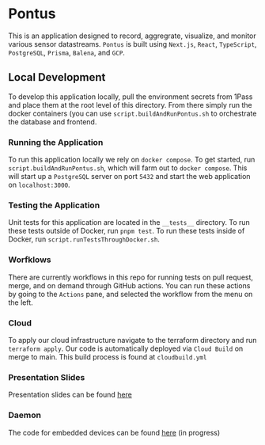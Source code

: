 # Pontus

This is an application designed to record, aggregrate, visualize, and monitor various sensor datastreams. `Pontus` is built using `Next.js`, `React`, `TypeScript`, `PostgreSQL`, `Prisma`, `Balena`, and `GCP`.

## Local Development

To develop this application locally, pull the environment secrets from 1Pass and place them at the root level of this directory. From there simply run the docker containers (you can use `script.buildAndRunPontus.sh` to orchestrate the database and frontend. 

### Running the Application

To run this application locally we rely on `docker compose`. To get started, run `script.buildAndRunPontus.sh`, which will farm out to `docker compose`. This will start up a `PostgreSQL` server on port `5432` and start the web application on `localhost:3000`.

### Testing the Application

Unit tests for this application are located in the `__tests__` directory. To run these tests outside of Docker, run `pnpm test`. To run these tests inside of Docker, run `script.runTestsThroughDocker.sh`.

### Worfklows

There are currently workflows in this repo for running tests on pull request, merge, and on demand through GitHub actions. You can run these actions by going to the `Actions` pane, and selected the workflow from the menu on the left.

### Cloud

To apply our cloud infrastructure navigate to the terraform directory and run `terraform apply`. Our code is automatically deployed via `Cloud Build` on merge to main. This build process is found at `cloudbuild.yml`

### Presentation Slides

Presentation slides can be found [here](https://docs.google.com/presentation/d/1f-b5YRDK0J7HvuaiPMK4AUEybNYE-ts4Kkkcs8euVdA/edit?usp=sharing)

### Daemon 

The code for embedded devices can be found [here](https://github.com/ben-mallett/pontus-daemon) (in progress)
